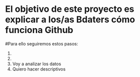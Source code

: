 # El objetivo de este proyecto es explicar a los/as Bdaters cómo funciona Github

#Para ello seguiremos estos pasos:

1.
2.
3. Voy a analizar los datos
4. Quiero hacer descriptivos
